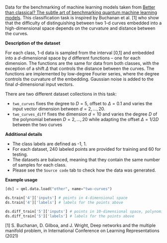 Data for the benchmarking of machine learning models taken from
[Better than classical? The subtle art of benchmarking quantum machine learning models](https://arxiv.org/abs/2403.07059).
This classification task is inspired by Buchanan et al. [1] who show that the difficulty of
distinguishing between two 1-d curves embedded into a high-dimensional space depends on 
the curvature and distance between the curves. 

**Description of the dataset**

For each class, 1-d data is sampled from the interval [0,1] and embedded into a $d$-dimensional 
space by $d$ different functions – one for each dimension. The functions are the same for data
from both classes, with the exception of a shift $\Delta$ that controls the distance between the curves. 
The functions are implemented by low-degree Fourier series, where the degree controls the curvature
of the embedding. Gaussian noise is added to the final $d$-dimensional input vectors.

There are two different dataset collections in this task: 

- ``two_curves`` fixes the degree to $D = 5$, offset to $\Delta = 0.1$ and varies the input vector dimension between $d=2,\ldots,20$.
- ``two_curves_diff`` fixes the dimension $d=10$ and varies the degree $D$ of the polynomial between $D=2,\ldots,20$
  while adapting the offset $\Delta=1/2D$ between the two curves

**Additional details**

- The class labels are defined as -1, 1.
- For each dataset, 240 labeled points are provided for training and 60 for testing.
- The datasets are balanced, meaning that they contain the same number of samples for each class.
- Please see the ``Source code`` tab to check how the data was generated.

**Example usage**

```python
[ds] = qml.data.load("other", name="two-curves")

ds.train['4']['inputs'] # points in 4-dimensional space
ds.train['4']['labels'] # labels for the points above

ds.diff_train['5']['inputs'] # points in 10-dimensional space, polynomials of degree 5
ds.diff_train['5']['labels'] # labels for the points above
```

[1] S. Buchanan, D. Gilboa, and J. Wright, Deep networks and the multiple manifold problem, in International Conference on Learning Representations (2021)
